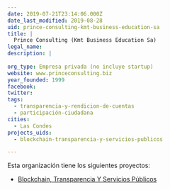 ```yaml
---
date: 2019-07-21T23:14:06.000Z
date_last_modified: 2019-08-28
uid: prince-consulting-kmt-business-education-sa
title: |
  Prince Consulting (Kmt Business Education Sa)
legal_name: 
description: |
  
org_type: Empresa privada (no incluye startup)
website: www.princeconsulting.biz
year_founded: 1999
facebook: 
twitter: 
tags:
  - transparencia-y-rendicion-de-cuentas
  - participación-ciudadana
cities: 
  - Las Condes
projects_uids:
  - blockchain-transparencia-y-servicios-publicos

---
```


Esta organización tiene los siguientes proyectos:

- [Blockchain, Transparencia Y Servicios Públicos](/proyectos/blockchain-transparencia-y-servicios-publicos)
